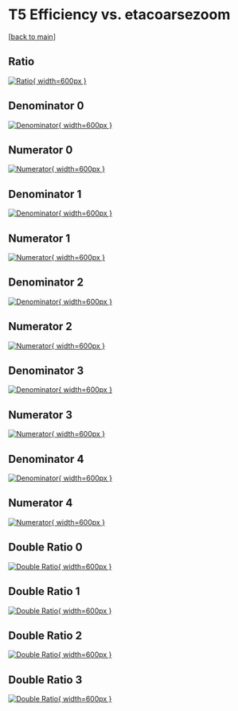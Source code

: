 # T5 Efficiency vs. etacoarsezoom

[[back to main](./)]



## Ratio

[![Ratio](../mtv/var/T5_base_11_-1_eff_etacoarsezoom.png){ width=600px }](../mtv/var/T5_base_11_-1_eff_etacoarsezoom.pdf)

## Denominator 0

[![Denominator](../mtv/den/T5_base_11_-1_eff_etacoarsezoom_den0.png){ width=600px }](../mtv/den/T5_base_11_-1_eff_etacoarsezoom_den0.pdf)

## Numerator 0

[![Numerator](../mtv/num/T5_base_11_-1_eff_etacoarsezoom_num0.png){ width=600px }](../mtv/num/T5_base_11_-1_eff_etacoarsezoom_num0.pdf)

## Denominator 1

[![Denominator](../mtv/den/T5_base_11_-1_eff_etacoarsezoom_den1.png){ width=600px }](../mtv/den/T5_base_11_-1_eff_etacoarsezoom_den1.pdf)

## Numerator 1

[![Numerator](../mtv/num/T5_base_11_-1_eff_etacoarsezoom_num1.png){ width=600px }](../mtv/num/T5_base_11_-1_eff_etacoarsezoom_num1.pdf)

## Denominator 2

[![Denominator](../mtv/den/T5_base_11_-1_eff_etacoarsezoom_den2.png){ width=600px }](../mtv/den/T5_base_11_-1_eff_etacoarsezoom_den2.pdf)

## Numerator 2

[![Numerator](../mtv/num/T5_base_11_-1_eff_etacoarsezoom_num2.png){ width=600px }](../mtv/num/T5_base_11_-1_eff_etacoarsezoom_num2.pdf)

## Denominator 3

[![Denominator](../mtv/den/T5_base_11_-1_eff_etacoarsezoom_den3.png){ width=600px }](../mtv/den/T5_base_11_-1_eff_etacoarsezoom_den3.pdf)

## Numerator 3

[![Numerator](../mtv/num/T5_base_11_-1_eff_etacoarsezoom_num3.png){ width=600px }](../mtv/num/T5_base_11_-1_eff_etacoarsezoom_num3.pdf)

## Denominator 4

[![Denominator](../mtv/den/T5_base_11_-1_eff_etacoarsezoom_den4.png){ width=600px }](../mtv/den/T5_base_11_-1_eff_etacoarsezoom_den4.pdf)

## Numerator 4

[![Numerator](../mtv/num/T5_base_11_-1_eff_etacoarsezoom_num4.png){ width=600px }](../mtv/num/T5_base_11_-1_eff_etacoarsezoom_num4.pdf)

## Double Ratio 0

[![Double Ratio](../mtv/ratio/T5_base_11_-1_eff_etacoarsezoom_ratio0.png){ width=600px }](../mtv/ratio/T5_base_11_-1_eff_etacoarsezoom_ratio0.pdf)

## Double Ratio 1

[![Double Ratio](../mtv/ratio/T5_base_11_-1_eff_etacoarsezoom_ratio1.png){ width=600px }](../mtv/ratio/T5_base_11_-1_eff_etacoarsezoom_ratio1.pdf)

## Double Ratio 2

[![Double Ratio](../mtv/ratio/T5_base_11_-1_eff_etacoarsezoom_ratio2.png){ width=600px }](../mtv/ratio/T5_base_11_-1_eff_etacoarsezoom_ratio2.pdf)

## Double Ratio 3

[![Double Ratio](../mtv/ratio/T5_base_11_-1_eff_etacoarsezoom_ratio3.png){ width=600px }](../mtv/ratio/T5_base_11_-1_eff_etacoarsezoom_ratio3.pdf)

